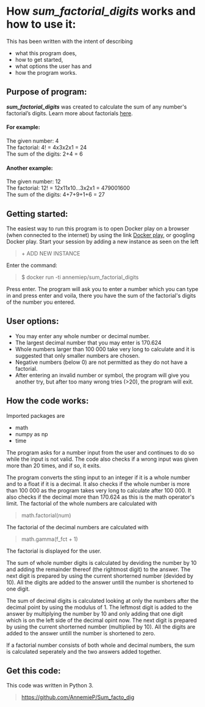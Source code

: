 # How ***sum_factorial_digits*** works and how to use it:  

This has been written with the intent of describing  

 - what this program does,  
 - how to get started,  
 - what options the user has and  
 - how the program works.  

## Purpose of program:  
***sum_factorial_digits*** was created to calculate the sum of any number's factorial’s digits. Learn more about factorials [here](https://en.wikipedia.org/wiki/Factorial).  

#### For example:  
The given number:        4  
​The factorial:           4! = 4x3x2x1 = 24  
The sum of the digits:   2+4 = 6  


#### Another example:  
The given number:        12  
The factorial:           12! = 12x11x10...3x2x1 = 479001600  
​The sum of the digits:   4+7+9+1+6 = 27  

## Getting started:
The easiest way to run this program is to open Docker play on a browser (when connected to the internet) by using the link [Docker play](https://labs.play-with-docker.com/), or googling Docker play.
Start your session by adding a new instance as seen on the left  
> \+ ADD NEW INSTANCE  

Enter the command:  
> $ docker run -ti annemiep/sum_factorial_digits  

Press enter. The program will ask you to enter a number which you can type in and press enter and voila, there you have the sum of the factorial's digits of the number you entered.

## User options:  
- You may enter any whole number or decimal number.  
- The largest decimal number that you may enter is 170.624  
- Whole numbers larger than 100 000 take very long to calculate and it is suggested that only smaller numbers are chosen.  
- Negative numbers (below 0) are not permitted as they do not have a factorial.  
- After entering an invalid number or symbol, the program will give you another try, but after too many wrong tries (>20), the program will exit.  

## How the code works:  
Imported packages are  
- math  
- numpy as np  
- time  

The program asks for a number input from the user and continues to do so while the input is not valid. The code also checks if a wrong input was given more than 20 times, and if so, it exits.  

The program converts the sting input to an integer if it is a whole number and to a float if it is a decimal. It also checks if the whole number is more than 100 000 as the program takes very long to calculate after 100 000. It also checks if the decimal more than 170.624 as this is the math operator's limit. The factorial of the whole numbers are calculated with  
> math.factorial(num)  

The factorial of the decimal numbers are calculated with  
> math.gamma(f_fct + 1)  

The factorial is displayed for the user.  

The sum of whole number digits is calculated by deviding the number by 10 and adding the remainder thereof (the rightmost digit) to the answer. The next digit is prepared by using the current shorterned number (devided by 10). All the digits are added to the answer untill the number is shortened to one digit.  

The sum of decimal digits is calculated looking at only the numbers after the decimal point by using the modulus of 1. The leftmost digit is added to the answer by multiplying the number by 10 and only adding that one digit which is on the left side of the decimal opint now. The next digit is prepared by using the current shorterned number (multiplied by 10). All the digits are added to the answer untill the number is shortened to zero.  

If a factorial number consists of both whole and decimal numbers, the sum is calculated seperately and the two answers added together.  

## Get this code:  
This code was written in Python 3.
> https://github.com/AnnemieP/Sum_facto_dig




